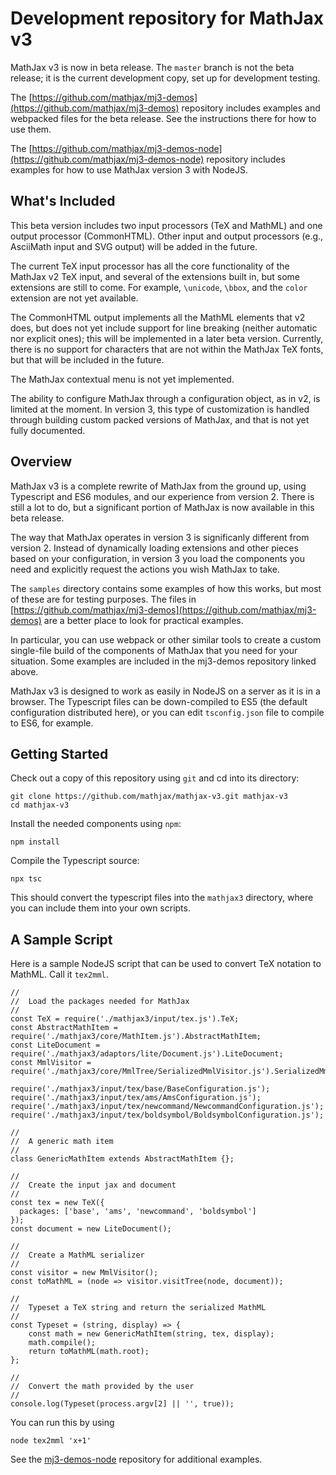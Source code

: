 # Development repository for MathJax v3 #

MathJax v3 is now in beta release.  The `master` branch is not the beta release; it is the current development copy, set up for development testing.

The [https://github.com/mathjax/mj3-demos](https://github.com/mathjax/mj3-demos) repository includes examples and webpacked files for the beta release.  See the instructions there for how to use them.

The [https://github.com/mathjax/mj3-demos-node](https://github.com/mathjax/mj3-demos-node) repository includes examples for how to use MathJax version 3 with NodeJS.

## What's Included

This beta version includes two input processors (TeX and MathML) and one output processor (CommonHTML).  Other input and output processors (e.g., AsciiMath input and SVG output) will be added in the future.

The current TeX input processor has all the core functionality of the MathJax v2 TeX input, and several of the extensions built in, but some extensions are still to come.  For example, `\unicode`, `\bbox`, and the `color` extension are not yet available.

The CommonHTML output implements all the MathML elements that v2 does, but does not yet include support for line breaking (neither automatic nor explicit ones); this will be implemented in a later beta version.  Currently, there is no support for characters that are not within the MathJax TeX fonts, but that will be included in the future.

The MathJax contextual menu is not yet implemented.

The ability to configure MathJax through a configuration object, as in v2, is limited at the moment.  In version 3, this type of customization is handled through building custom packed versions of MathJax, and that is not yet fully documented.

## Overview

MathJax v3 is a complete rewrite of MathJax from the ground up, using Typescript and ES6 modules, and our experience from version 2.  There is still a lot to do, but a significant portion of MathJax is now available in this beta release.

The way that MathJax operates in version 3 is significanly different from version 2.  Instead of dynamically loading extensions and other pieces based on your configuration, in version 3 you load the components you need and explicitly request the actions you wish MathJax to take.  

The `samples` directory contains some examples of how this works, but most of these are for testing purposes.  The files in [https://github.com/mathjax/mj3-demos](https://github.com/mathjax/mj3-demos) are a better place to look for practical examples.

In particular, you can use webpack or other similar tools to create a custom single-file build of the components of MathJax that you need for your situation.  Some examples are included in the mj3-demos repository linked above.

MathJax v3 is designed to work as easily in NodeJS on a server as it is in a browser.  The Typescript files can be down-compiled to ES5 (the default configuration distributed here), or you can edit `tsconfig.json` file to compile to ES6, for example.

## Getting Started

Check out a copy of this repository using `git` and cd into its directory:

    git clone https://github.com/mathjax/mathjax-v3.git mathjax-v3
    cd mathjax-v3

Install the needed components using `npm`:

    npm install

Compile the Typescript source:

    npx tsc

This should convert the typescript files into the `mathjax3` directory, where you can include them into your own scripts.

## A Sample Script

Here is a sample NodeJS script that can be used to convert TeX notation to MathML.  Call it `tex2mml`.

    //
    //  Load the packages needed for MathJax
    //
    const TeX = require('./mathjax3/input/tex.js').TeX;
    const AbstractMathItem = require('./mathjax3/core/MathItem.js').AbstractMathItem;
    const LiteDocument = require('./mathjax3/adaptors/lite/Document.js').LiteDocument;
    const MmlVisitor = require('./mathjax3/core/MmlTree/SerializedMmlVisitor.js').SerializedMmlVisitor;
        
    require('./mathjax3/input/tex/base/BaseConfiguration.js');
    require('./mathjax3/input/tex/ams/AmsConfiguration.js');
    require('./mathjax3/input/tex/newcommand/NewcommandConfiguration.js');
    require('./mathjax3/input/tex/boldsymbol/BoldsymbolConfiguration.js');
    
    //
    //  A generic math item
    //
    class GenericMathItem extends AbstractMathItem {};
    
    //
    //  Create the input jax and document
    //
    const tex = new TeX({
      packages: ['base', 'ams', 'newcommand', 'boldsymbol']
    });
    const document = new LiteDocument();
    
    //
    //  Create a MathML serializer
    //
    const visitor = new MmlVisitor();
    const toMathML = (node => visitor.visitTree(node, document));
    
    //
    //  Typeset a TeX string and return the serialized MathML
    //
    const Typeset = (string, display) => {
        const math = new GenericMathItem(string, tex, display);
        math.compile();
        return toMathML(math.root);
    };
    
    //
    //  Convert the math provided by the user
    //
    console.log(Typeset(process.argv[2] || '', true));

You can run this by using

    node tex2mml 'x+1'

See the [mj3-demos-node](https://github.com/mathjax/mj3-demos-node) repository for additional examples.
